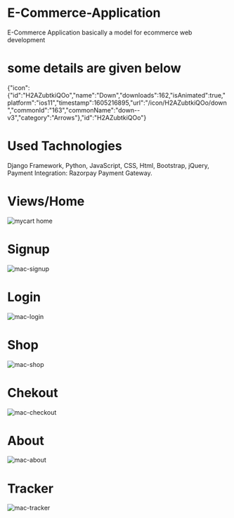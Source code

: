 # E-Commerce-Application

E-Commerce Application basically a model for ecommerce web development

# some details are given below
 {"icon":{"id":"H2AZubtkiQOo","name":"Down","downloads":162,"isAnimated":true,"platform":"ios11","timestamp":1605216895,"url":"/icon/H2AZubtkiQOo/down","commonId":"163","commonName":"down--v3","category":"Arrows"},"id":"H2AZubtkiQOo"}

# Used Tachnologies
  Django Framework,
  Python,
  JavaScript,
  CSS, 
  Html,
  Bootstrap,
  jQuery,
  Payment Integration: Razorpay Payment Gateway.

# Views/Home
![mycart home](https://user-images.githubusercontent.com/79581616/147832841-150ec003-918c-4c1c-a8a2-01ee9f5026b3.png)

# Signup
![mac-signup](https://user-images.githubusercontent.com/79581616/147832911-ec17fb4d-c136-4c60-97dd-19b4538a9027.png)

# Login
![mac-login](https://user-images.githubusercontent.com/79581616/147832921-bfb8fc45-35ea-4542-89c7-f6423a79eb60.png)

# Shop
![mac-shop](https://user-images.githubusercontent.com/79581616/147832848-4e7e05c7-562d-4400-b075-f90c14ad2ab4.png)

# Chekout
![mac-checkout](https://user-images.githubusercontent.com/79581616/147832862-3e880f8f-3290-4a38-8a00-7a2385741dc1.png)

# About
![mac-about](https://user-images.githubusercontent.com/79581616/147832883-f0318005-7a9c-4411-8ba5-63f76319299e.png)

# Tracker
![mac-tracker](https://user-images.githubusercontent.com/79581616/147832892-ff82eb9d-11d7-4502-83f8-499981374e9f.png)
